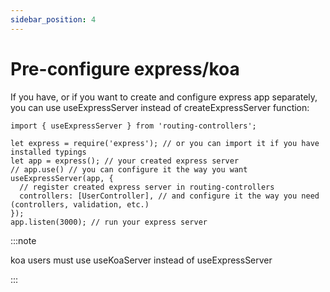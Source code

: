 ```yaml
---
sidebar_position: 4
---
```


# Pre-configure express/koa

If you have, or if you want to create and configure express app separately, you can use useExpressServer instead of createExpressServer function:

```
import { useExpressServer } from 'routing-controllers';

let express = require('express'); // or you can import it if you have installed typings
let app = express(); // your created express server
// app.use() // you can configure it the way you want
useExpressServer(app, {
  // register created express server in routing-controllers
  controllers: [UserController], // and configure it the way you need (controllers, validation, etc.)
});
app.listen(3000); // run your express server

```

:::note

koa users must use useKoaServer instead of useExpressServer

:::
